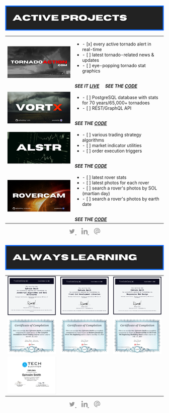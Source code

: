 ![active projects section](./assets/active-projects.png)

<table align='center'>
  <tr>
    <td width='200px'>
      <img src='./assets/tornado-action.png' alt='tornadoaction.com'>
    </td>
    <td>
      <ul>
        <li> - [x] every active tornado alert in real-time</li>
        <li> - [ ] latest tornado-related news & updates</li>
        <li> - [ ] eye-popping tornado stat graphics</li>
      </ul>
      <br/>
      <span><strong><em>SEE IT <a href='https://tornadoaction.com' target='_blank'>LIVE</a></em></strong></span>&nbsp;&nbsp;&nbsp;&nbsp;&nbsp;<span><strong><em>SEE THE <a href='https://github.com/ephbuilding/tornado-action' target='_blank'>CODE</a></em></strong></span>
    </td>
  </tr>
  <tr>
    <td width='200px'>
      <img src='./assets/vortx.png' alt='vortx tornado stats api'>
    </td>
    <td>
      <ul>
        <li> - [ ] PostgreSQL database with stats for 70 years/65,000+ tornadoes</li>
        <li> - [ ] REST/GraphQL API</li>
      </ul>   
      <br/>
      <span><strong><em>SEE THE <a href='https://github.com/ephbuilding/vortx' target='_blank'>CODE</a></em></strong>
    </td>
  </tr>
  <tr>
    <td width='200px'>
      <img src='./assets/alstr.png' alt='algo-trading system'>
    </td>
    <td>
      <ul>
        <li> - [ ] various trading strategy algorithms</li>
        <li> - [ ] market indicator utilities</li>
        <li> - [ ] order execution triggers</li>
      </ul> 
      <br/>
      <strong><em>SEE THE <a href='https://github.com/ephbuilding/alstr' target='_blank'>CODE</a></em></strong>
    </td>
  </tr>
  <tr>
    <td width='200px'>
      <img src='./assets/rovercam.png' alt='rovercam'>
    </td>
    <td>
      <ul>
        <li> - [ ] latest rover stats</li>
        <li> - [ ] latest photos for each rover</li>
        <li> - [ ] search a rover's photos by SOL (martian day)</li>
        <li> - [ ] search a rover's photos by earth date</li>
      </ul> 
      <br/>
      <strong><em>SEE THE <a href='https://github.com/ephbuilding/rovercam' target='_blank'>CODE</a></em></strong>
    </td>
  </tr>
</table>

<div align='center'>  
  <a href='https://twitter.com/ephbuilding' alt='social link icon'>
    <img src='./assets/icon-tw.svg' height='20'/>
  </a>
  &nbsp;
  &nbsp;  
  <a href='https://linkedin.com/in/ephbuilding' alt='social link icon'>
    <img src='./assets/icon-li.svg' height='20'/>
  </a>
  &nbsp;
  &nbsp;
  <a href='mailto:email@ephraimsmith.dev' alt='social link icon'>
    <img src='./assets/icon-at.svg' height='20'/>
  </a>
</div>

<br/>

![always learning section graphic](./assets/always-learning.png)

<div align='center'>
  <table>
    <tr>
      <td>
        <img src='./assets/fcc-javascript.png' width='450px'/>      
      </td>      
      <td>
        <img src='./assets/fcc-frontend.png' width='450px'/>
      </td>
      <td>
        <img src='./assets/fcc-responsive-design.png' width='450px'/>
      </td>
    </tr>
    <tr>
      <td>
        <img src='./assets/udemy-stock-trading-1.jpg' width='450px'/>
      </td>
      <td>
        <img src='./assets/udemy-javascript.jpg' width='450px'/>      
      </td>
      <td>
        <img src='./assets/udemy-html-css-sass.jpg' width='450px'/>
      </td>      
    </tr>
    <tr>     
      <td>
        <img src='./assets/tech_elevator.png' width='450px'/>
      </td>      
    </tr>    
  </table>
</div>

<div align='center'>  
  <a href='https://twitter.com/ephbuilding' alt='social link icon'>
    <img src='./assets/icon-tw.svg' height='20'/>
  </a>
  &nbsp;
  &nbsp;  
  <a href='https://linkedin.com/in/ephbuilding' alt='social link icon'>
    <img src='./assets/icon-li.svg' height='20'/>
  </a>
  &nbsp;
  &nbsp;
  <a href='mailto:email@ephraimsmith.dev' alt='social link icon'>
    <img src='./assets/icon-at.svg' height='20'/>
  </a>
</div>
